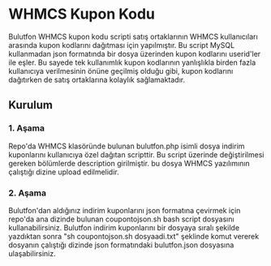 # WHMCS Kupon Kodu

Bulutfon WHMCS kupon kodu scripti satış ortaklarının WHMCS kullanıcıları arasında kupon kodlarını dağıtması için yapılmıştır. Bu script MySQL kullanmadan json formatında bir dosya üzerinden kupon kodlarını userid'ler ile eşler. Bu sayede tek kullanımlık kupon kodlarının yanlışlıkla birden fazla kullanıcıya verilmesinin önüne geçilmiş olduğu gibi, kupon kodlarını dağıtırken de satış ortaklarına kolaylık sağlamaktadır.

## Kurulum

### 1. Aşama

Repo'da WHMCS klasöründe bulunan bulutfon.php isimli dosya indirim kuponlarını kullanıcıya özel dağıtan scripttir.  Bu script üzerinde değiştirilmesi gereken bölümlerde description girilmiştir.
bu dosya WHMCS yazılımının çalıştığı dizine upload edilmelidir.

### 2. Aşama

Bulutfon'dan aldığınız indirim kuponlarını json formatına çevirmek için repo'da ana dizinde bulunan coupontojson.sh bash script dosyasını kullanabilirsiniz. Bulutfon indirim kuponlarını bir dosyaya sıralı şekilde yazdıktan sonra "sh coupontojson.sh dosyaadi.txt" şeklinde komut vererek dosyanın çalıştığı dizinde json formatındaki bulutfon.json dosyasına ulaşabilirsiniz.